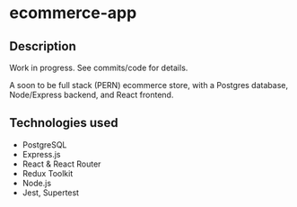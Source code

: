 # ecommerce-app

## Description

Work in progress. See commits/code for details. 

A soon to be full stack (PERN) ecommerce store, with a Postgres database, Node/Express backend, and React frontend. 

## Technologies used

- PostgreSQL
- Express.js
- React & React Router
- Redux Toolkit
- Node.js
- Jest, Supertest 


